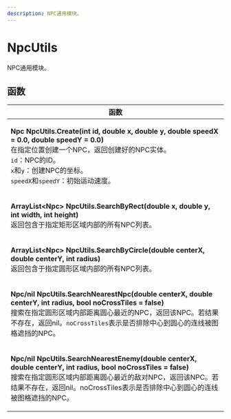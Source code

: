 ```yaml
---
description: NPC通用模块。
---
```


# NpcUtils

NPC通用模块。

## 函数

| 函数                                                                                                                                                                                                                                                                      |
| ----------------------------------------------------------------------------------------------------------------------------------------------------------------------------------------------------------------------------------------------------------------------- |
| <p><strong>Npc NpcUtils.Create(int id, double x, double y, double speedX = 0.0, double speedY = 0.0)</strong><br>在指定位置创建一个NPC，返回创建好的NPC实体。<br><code>id</code>：NPC的ID。<br><code>x</code>和<code>y</code>：创建NPC的坐标。<br><code>speedX</code>和<code>speedY</code>：初始运动速度。</p> |
| <p><strong>ArrayList&#x3C;Npc> NpcUtils.SearchByRect(double x, double y, int width, int height)</strong><br>返回包含于指定矩形区域内部的所有NPC列表。</p>                                                                                                                                  |
| <p><strong>ArrayList&#x3C;Npc> NpcUtils.SearchByCircle(double centerX, double centerY, int radius)</strong><br>返回包含于指定圆形区域内部的所有NPC列表。</p>                                                                                                                               |
| <p><strong>Npc/nil NpcUtils.SearchNearestNpc(double centerX, double centerY, int radius, bool noCrossTiles = false)</strong><br>搜索在指定圆形区域内部距离圆心最近的NPC，返回该NPC。若结果不存在，返回nil。<code>noCrossTiles</code>表示是否排除中心到圆心的连线被图格遮挡的NPC。</p>                                         |
| <p><strong>Npc/nil NpcUtils.SearchNearestEnemy(double centerX, double centerY, int radius, bool noCrossTiles = false)</strong><br>搜索在指定圆形区域内部距离圆心最近的敌对NPC，返回该NPC。若结果不存在，返回nil。noCrossTiles表示是否排除中心到圆心的连线被图格遮挡的NPC。</p>                                                  |
